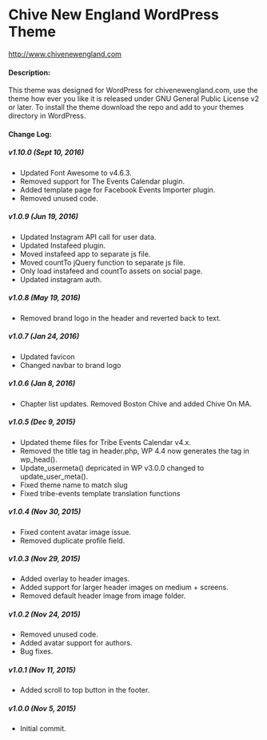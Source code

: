 # Chive New England WordPress Theme
http://www.chivenewengland.com

#### Description:
This theme was designed for WordPress for chivenewengland.com, use the theme how ever you like it is released under GNU General Public License v2 or later. To install the theme download the repo and add to your themes directory in WordPress.

#### Change Log:

##### v1.10.0 (Sept 10, 2016)
- Updated Font Awesome to v4.6.3.
- Removed support for The Events Calendar plugin.
- Added template page for Facebook Events Importer plugin.
- Removed unused code.

##### v1.0.9 (Jun 19, 2016)
- Updated Instagram API call for user data.
- Updated Instafeed plugin.
- Moved instafeed app to separate js file.
- Moved countTo jQuery function to separate js file.
- Only load instafeed and countTo assets on social page.
- Updated instagram auth.

##### v1.0.8 (May 19, 2016)
- Removed brand logo in the header and reverted back to text.

##### v1.0.7 (Jan 24, 2016)
- Updated favicon
- Changed navbar to brand logo

##### v1.0.6 (Jan 8, 2016)
- Chapter list updates. Removed Boston Chive and added Chive On MA.

##### v1.0.5 (Dec 9, 2015)
- Updated theme files for Tribe Events Calendar v4.x.
- Removed the title tag in header.php, WP 4.4 now generates the tag in wp_head().
- Update_usermeta() depricated in WP v3.0.0 changed to update_user_meta().
- Fixed theme name to match slug
- Fixed tribe-events template translation functions

##### v1.0.4 (Nov 30, 2015)
- Fixed content avatar image issue.
- Removed duplicate profile field.

##### v1.0.3 (Nov 29, 2015)
- Added overlay to header images.
- Added support for larger header images on medium + screens.
- Removed default header image from image folder.

##### v1.0.2 (Nov 24, 2015)
- Removed unused code.
- Added avatar support for authors.
- Bug fixes.

##### v1.0.1 (Nov 11, 2015)
- Added scroll to top button in the footer.

##### v1.0.0 (Nov 5, 2015)
- Initial commit.